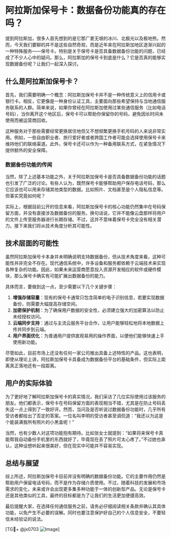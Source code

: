 # 阿拉斯加保号卡：数据备份功能真的存在吗？

提到阿拉斯加，很多人首先想到的是它那广袤无垠的冰川、北极光以及极地熊。然而，今天我们要聊的并不是这些自然奇观，而是近年来在阿拉斯加地区逐渐兴起的一种特殊服务——保号卡。特别是关于保号卡是否具备数据备份功能的问题，已经成了不少人心中的疑问。那么，阿拉斯加的保号卡到底是什么？它是否真的能够实现数据备份呢？让我们一起深入探讨。

## 什么是阿拉斯加保号卡？

首先，我们需要明确一个概念：阿拉斯加保号卡并不是一种传统意义上的信用卡或银行卡。相反，它更像是一种身份认证工具，主要面向那些希望保持与当地通信服务联系的人群。简单来说，如果你曾经在阿拉斯加使用过某些通信服务（比如电话号码），当你离开这个地区后，保号卡可以帮助你保留你的号码，避免因长时间未使用而被运营商回收。

这种服务对于那些需要经常更换居住地但又不想频繁更换手机号码的人来说非常实用。例如，一些自由职业者、旅行爱好者或者跨国工作者可能会选择使用保号卡来维持他们的联络渠道。此外，保号卡还可以作为一种备用联系方式，在紧急情况下提供额外的安全保障。

### 数据备份功能的传闻

当然，除了上述基本功能之外，关于阿拉斯加保号卡是否具备数据备份功能的话题也引发了广泛的讨论。有些人认为，既然保号卡能够帮助用户保存电话号码，那么它应该也可以用来存储其他类型的数据。比如照片、文档甚至是个人隐私信息等。但事实究竟如何呢？

实际上，根据目前公开的信息来看，阿拉斯加保号卡的核心功能仍然集中在号码保留方面，并没有直接涉及数据备份的服务。换句话说，它并不能像云盘那样将用户的文件上传至服务器进行长期存储。不过，这并不意味着保号卡完全没有相关潜力。接下来我们将从技术角度分析其可能性。

## 技术层面的可能性

虽然阿拉斯加保号卡本身并未明确说明支持数据备份，但从技术角度来看，这种可能性并非完全不存在。现代通信系统中，许多设备和服务都依赖于云端技术来实现各种复杂的功能。因此，如果未来运营商愿意投入资源开发相应的软件或硬件模块，那么保号卡确实有可能扩展出数据备份的能力。

具体而言，要做到这一点，至少需要以下几个关键步骤：
1. **增强存储容量**：现有的保号卡通常只包含简单的电子识别信息，若要实现数据备份，则需要大幅提高存储空间。
2. **加密保护机制**：为了确保用户数据的安全性，必须建立强大的加密算法以防止未经授权访问。
3. **云端同步支持**：通过与主流云服务平台合作，让用户能够轻松地将本地数据上传并同步到云端。
4. **用户界面优化**：为普通用户提供直观易用的操作界面，以便他们能够快速上手使用新功能。

尽管如此，目前市场上还没有任何一家公司推出具备上述特性的产品。这也表明，即使从理论上讲，阿拉斯加保号卡具备成为数据备份平台的基础条件，但实际上距离真正落地还有一段距离。

## 用户的实际体验

为了更好地了解阿拉斯加保号卡的真实情况，我们采访了几位实际使用过该服务的朋友。他们都表示，保号卡在号码保留方面的表现相当不错，尤其是在防止号码丢失这一点上得到了一致好评。然而，当问及是否听说过数据备份功能时，几乎所有受访者都给出了否定的答案。一位名叫李明的受访者甚至调侃道：“我还以为这是个能装满我所有照片的小黑盒呢！”

当然，也有少数人对这项功能抱有期待。比如张女士就提到：“如果将来保号卡真能帮我自动备份手机里的东西就好了，毕竟现在丢了照片可太心疼了。”不过她也承认，这种设想听起来很美好，但在现实中可能并不容易实现。

## 总结与展望

综上所述，阿拉斯加保号卡目前并没有明确的数据备份功能。它的主要作用仍然是帮助用户保留电话号码，而不是作为存储介质使用。不过，随着科技的发展和市场需求的变化，未来或许会出现更多集多种功能于一体的创新型产品。无论是保号卡还是其他类似的工具，最终的目标都是为了让我们的生活更加便捷高效。

最后提醒大家，在选择任何通信服务之前，请务必仔细阅读相关条款并确认其具体功能，以免产生不必要的误解。同时也要注意保护好自己的个人信息安全，不要轻信未经验证的说法。

[TG💪+ @jx0703 ![Image](https://github.com/user-attachments/assets/dbca1d08-cadb-493c-b0ec-ad6f7a83f270)]